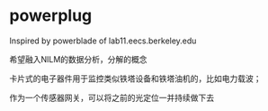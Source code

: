 # powerplug
Inspired by powerblade of lab11.eecs.berkeley.edu

希望融入NILM的数据分析，分解的概念

卡片式的电子器件用于监控类似铁塔设备和铁塔油机的，比如电力载波；

作为一个传感器网关，可以将之前的光定位一并持续做下去

